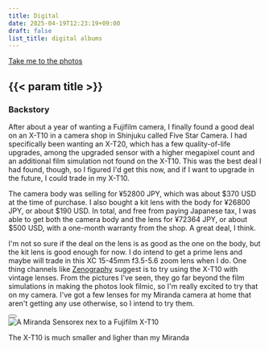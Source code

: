 ```yaml
---
title: Digital
date: 2025-04-19T12:23:19+09:00
draft: false
list_title: digital albums
---
```


<div class="construction"></div>

<a class="float-right" href="#{{< param list_title >}}">Take me to the photos</a>

## {{< param title >}}

<h3>Backstory</h3>
<section class="expandable shrunk">
<!-- p tags because Hugo doesn't put them around the first paragraph for some reason -->
<p>After about a year of wanting a Fujifilm camera, I finally found a good deal on an X-T10 in a camera shop in Shinjuku called Five Star Camera. I had specifically been wanting an X-T20, which has a few quality-of-life upgrades, among the upgraded sensor with a higher megapixel count and an additional film simulation not found on the X-T10. This was the best deal I had found, though, so I figured I'd get this now, and if I want to upgrade in the future, I could trade in my X-T10.</p>

The camera body was selling for ¥52800 JPY, which was about $370 USD at the time of purchase. I also bought a kit lens with the body for ¥26800 JPY, or about $190 USD. In total, and free from paying Japanese tax, I was able to get both the camera body and the lens for ¥72364 JPY, or about $500 USD, with a one-month warranty from the shop. A great deal, I think.

I'm not so sure if the deal on the lens is as good as the one on the body, but the kit lens is good enough for now. I do intend to get a prime lens and maybe will trade in this XC 15-45mm f3.5-5.6 zoom lens when I do. One thing channels like <a href="https://www.youtu.be/Dfr8Plzw2ks">Zenography</a> suggest is to try using the X-T10 with vintage lenses. From the pictures I've seen, they go far beyond the film simulations in making the photos look filmic, so I'm really excited to try that on my camera. I've got a few lenses for my Miranda camera at home that aren't getting any use otherwise, so I intend to try them.
</section>
<button class="expand-toggle show-more" type="button"></button>

<section class="frame">
  <img src="/photos/cameras.jpg" alt="A Miranda Sensorex nex to a Fujifilm X-T10">
  <p>The X-T10 is much smaller and ligher than my Miranda</p>
</section>
